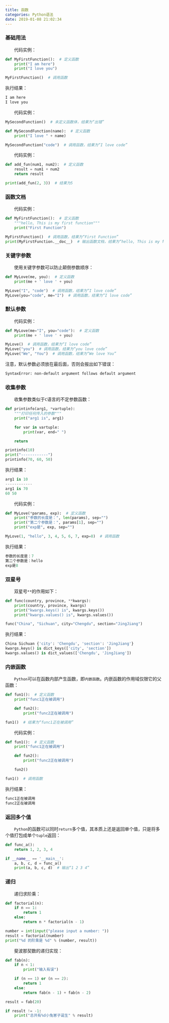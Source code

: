 ```yaml
---
title: 函数
categories: Python语法
date: 2019-01-08 21:02:34
---
```

### 基础用法

&emsp;&emsp;代码实例：<!--more-->

``` python
def MyFirstFunction():  # 定义函数
    print("I am here")
    print("I love you")

MyFirstFunction()  # 调用函数
```

执行结果：

``` bash
I am here
I love you
```

&emsp;&emsp;代码实例：

``` python
MySecondFunction()  # 未定义函数体，结果为“出错”

def MySecondFunction(name):  # 定义函数
    print("I love " + name)

MySecondFunction("code")  # 调用函数，结果为“I love code”
```

&emsp;&emsp;代码实例：

``` python
def add_fun(num1, num2):  # 定义函数
    result = num1 + num2
    return result

print(add_fun(2, 3))  # 结果为5
```

### 函数文档

&emsp;&emsp;代码实例：

``` python
def MyFirstFunction():  # 定义函数
    """hello, This is my first function"""
    print("First Function")

MyFirstFunction()  # 调用函数，结果为“First Function”
print(MyFirstFunction.__doc__)  # 输出函数文档，结果为“hello, This is my first function”
```

### 关键字参数

&emsp;&emsp;使用关键字参数可以防止颠倒参数顺序：

``` python
def MyLove(me, you):  # 定义函数
    print(me + ' love ' + you)

MyLove("I", "code")  # 调用函数，结果为“I love code”
MyLove(you="code", me="I")  # 调用函数，结果为“I love code”
```

### 默认参数

&emsp;&emsp;代码实例：

``` python
def MyLove(me="I", you="code"):  # 定义函数
    print(me + ' love ' + you)

MyLove()  # 调用函数，结果为“I love code”
MyLove("you")  # 调用函数，结果为“you love code”
MyLove("We", "You")  # 调用函数，结果为“We love You”
```

注意，默认参数必须放在最后面，否则会报出如下错误：

``` bash
SyntaxError: non-default argument follows default argument
```

### 收集参数

&emsp;&emsp;收集参数类似于`C`语言的不定参数函数：

``` python
def printinfo(arg1, *vartuple):
    """打印任何传入的参数"""
    print("arg1 is", arg1)

    for var in vartuple:
        print(var, end=" ")

    return

printinfo(10)
print("------------")
printinfo(70, 60, 50)
```

执行结果：

``` python
arg1 is 10
------------
arg1 is 70
60 50
```

&emsp;&emsp;代码实例：

``` python
def MyLove(*params, exp):  # 定义函数
    print("参数的长度是：", len(params), sep="")
    print("第二个参数是：", params[1], sep="")
    print("exp是", exp, sep="")

MyLove(1, "hello", 3, 4, 5, 6, 7, exp=8)  # 调用函数
```

执行结果：

``` python
参数的长度是：7
第二个参数是：hello
exp是8
```

### 双星号

&emsp;&emsp;双星号`**`的作用如下：

``` python
def func(country, province, **kwargs):
    print(country, province, kwargs)
    print("kwargs.keys() is", kwargs.keys())
    print("kwargs.values() is", kwargs.values())

func("China", "Sichuan", city="Chengdu", section="JingJiang")
```

执行结果：

``` python
China Sichuan {'city': 'Chengdu', 'section': 'JingJiang'}
kwargs.keys() is dict_keys(['city', 'section'])
kwargs.values() is dict_values(['Chengdu', 'JingJiang'])
```

### 内嵌函数

&emsp;&emsp;`Python`可以在函数内部产生函数，即`内嵌函数`。内嵌函数的作用域仅限它的父函数：

``` python
def fun1():  # 定义函数
    print("func1正在被调用")

    def fun2():
        print("func2正在被调用")

fun1()  # 结果为“func1正在被调用”
```

&emsp;&emsp;代码实例：

``` python
def fun1():  # 定义函数
    print("func1正在被调用")

    def fun2():
        print("func2正在被调用")

    fun2()

fun1()  # 调用函数
```

执行结果：

``` python
func1正在被调用
func2正在被调用
```

### 返回多个值

&emsp;&emsp;`Python`的函数可以同时`return`多个值，其本质上还是返回单个值，只是将多个值打包成单个`tuple`返回：

``` python
def func_a():
    return 1, 2, 3, 4

if __name__ == '__main__':
    a, b, c, d = func_a()
    print(a, b, c, d)  # 输出“1 2 3 4”
```

### 递归

&emsp;&emsp;递归求阶乘：

``` python
def factorial(n):
    if n == 1:
        return 1
    else:
        return n * factorial(n - 1)

number = int(input("please input a number: "))
result = factorial(number)
print("%d 的阶乘是 %d" % (number, result))
```

&emsp;&emsp;斐波那契数的递归实现：

``` python
def fab(n):
    if n < 1:
        print("输入有误")

    if (n == 1) or (n == 2):
        return 1
    else:
        return fab(n - 1) + fab(n - 2)

result = fab(20)

if result != -1:
    print("总共有%d小兔崽子诞生" % result)
```